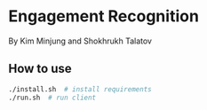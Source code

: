 # Engagement Recognition
By Kim Minjung and Shokhrukh Talatov

## How to use
```bash
./install.sh  # install requirements
./run.sh  # run client
```